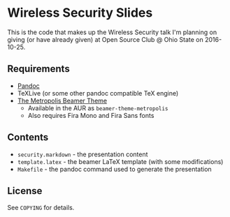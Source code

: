 # Wireless Security Slides

This is the code that makes up the Wireless Security talk I'm planning on giving
(or have already given) at Open Source Club @ Ohio State on 2016-10-25.

## Requirements
- [Pandoc](http://pandoc.org/)
- TeXLive (or some other pandoc compatible TeX engine)
- [The Metropolis Beamer Theme](https://github.com/matze/mtheme)
    - Available in the AUR as `beamer-theme-metropolis`
    - Also requires Fira Mono and Fira Sans fonts

## Contents
- `security.markdown` - the presentation content
- `template.latex` - the beamer LaTeX template (with some modifications)
- `Makefile` - the pandoc command used to generate the presentation

## License

See `COPYING` for details.
